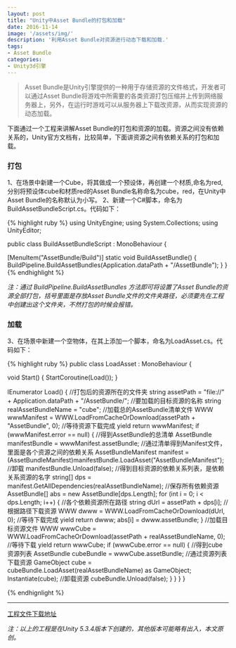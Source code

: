 ```yaml
---
layout: post
title: "Unity中Asset Bundle的打包和加载"
date: 2016-11-14
image: '/assets/img/'
description: '利用Asset Bundle对资源进行动态下载和加载.'
tags:
- Asset Bundle 
categories:
- Unity3d引擎
---
```


> Asset Bundle是Unity引擎提供的一种用于存储资源的文件格式，开发者可以通过Asset Bundle将游戏中所需要的各类资源打包压缩并上传到网络服务器上，另外，在运行时游戏可以从服务器上下载改资源，从而实现资源的动态加载。

下面通过一个工程来讲解Asset Bundle的打包和资源的加载。资源之间没有依赖关系的，Unity官方文档有，比较简单，下面讲资源之间有依赖关系的打包和加载。

### 打包

1、在场景中新建一个Cube，将其做成一个预设体，再创建一个材质,命名为red,分别将预设体cube和材质red的Asset Bundle名称命名为cube，red，在Unity中Asset Bundle的名称默认为小写。
2、新建一个C#脚本，命名为BuildAssetBundleScript.cs。代码如下：

{% highlight ruby %}
using UnityEngine;
using System.Collections;
using UnityEditor;

public class BuildAssetBundleScript : MonoBehaviour {

   [MenuItem("AssetBundle/Build")]
   static void BuildAssetBundle()
   {
    	BuildPipeline.BuildAssetBundles(Application.dataPath + "/AssetBundle");
   }
}
{% endhighlight %}

*注：通过 BuildPipeline.BuildAssetBundles 方法即可将设置了Asset Bundle的资源全部打包，括号里面是存放Asset Bundle文件的文件夹路径，必须要先在工程中创建出这个文件夹，不然打包的时候会报错。*

### 加载

3、在场景中新建一个空物体，在其上添加一个脚本，命名为LoadAsset.cs。代码如下：

{% highlight ruby %}
public class LoadAsset : MonoBehaviour {

   void Start()
   {
   StartCoroutine(Load());
   }

   IEnumerator Load()
   {
        //打包后的资源所在的文件夹
        string assetPath = "file://" + Application.dataPath + "/AssetBundle/";
        //要加载的目标资源的名称
        string realAssetBundleName = "cube";
        //加载总的AssetBundle清单文件
        WWW wwwManifest = WWW.LoadFromCacheOrDownload(assetPath + "AssetBundle", 0);
        //等待资源下载完成
        yield return wwwManifest;
        if (wwwManifest.error == null)
        {
            //得到AssetBundle的总清单
            AssetBundle manifestBundle = wwwManifest.assetBundle;
            //通过清单得到Manifest文件，里面是各个资源之间的依赖关系
            AssetBundleManifest manifest = (AssetBundleManifest)manifestBundle.LoadAsset("AssetBundleManifest");
            //卸载
            manifestBundle.Unload(false);
            //得到目标资源的依赖关系列表，是依赖关系资源的名字
            string[] dps = manifest.GetAllDependencies(realAssetBundleName);
            //保存所有依赖资源
            AssetBundle[] abs = new AssetBundle[dps.Length];
            for (int i = 0; i < dps.Length; i++)
            {
                //各个依赖资源所在路径
                string dUrl = assetPath + dps[i];
                //根据路径下载资源
                WWW dwww = WWW.LoadFromCacheOrDownload(dUrl, 0);
                //等待下载完成
                yield return dwww;
                abs[i] = dwww.assetBundle;
            }
            //加载目标资源文件
            WWW wwwCube = WWW.LoadFromCacheOrDownload(assetPath + realAssetBundleName, 0);
            //等待下载
            yield return wwwCube;
            if (wwwCube.error == null)
            {
                //得到cube资源列表
                AssetBundle cubeBundle = wwwCube.assetBundle;
                //通过资源列表下载资源
                GameObject cube = cubeBundle.LoadAsset(realAssetBundleName) as GameObject;
                Instantiate(cube);
                //卸载资源
                cubeBundle.Unload(false);
           }
       }
   }
}

{% endhignlight %}

---
[工程文件下载地址](https://github.com/BruceQi93/Unity_AssetBundleTest)

*注：以上的工程是在Unity 5.3.4版本下创建的，其他版本可能略有出入，本文原创。*